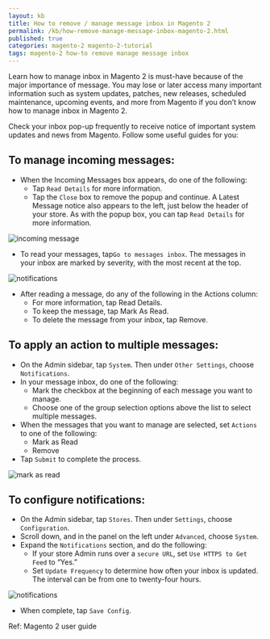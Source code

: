 ```yaml
---
layout: kb
title: How to remove / manage message inbox in Magento 2
permalink: /kb/how-remove-manage-message-inbox-magento-2.html
published: true
categories: magento-2 magento-2-tutorial
tags: magento-2 how-to remove manage message inbox
---
```



Learn how to manage inbox in Magento 2 is must-have because of the major importance of message. You may lose or later access many important information such as system updates, patches, new releases, scheduled maintenance, upcoming events, and more from Magento if you don’t know how to manage inbox in Magento 2.

Check your inbox pop-up frequently to receive notice of important system updates and news from Magento. Follow some useful guides for you:

## To manage incoming messages:

* When the Incoming Messages box appears, do one of the following:
  * Tap `Read Details` for more information.
  * Tap the `Close` box to remove the popup and continue.
A Latest Message notice also appears to the left, just below the header of your store. As with the popup box, you can tap `Read Details` for more information.

![incoming message](https://lh4.googleusercontent.com/xUvkUXfbd4d1SVbtasVSbvfi9U2CVE5Jn793N-hvzSyj0Y_z88Yt6ylIT57qPUkpF4p__zUYkzxMkSwjQo2wF2K8FCp7yHd99TylkAL5-ohCkRcozaA1MFOFnrFo5xXNvMdQw4fQ)

* To read your messages, tap`Go to messages inbox`.
The messages in your inbox are marked by severity, with the most recent at the top.

![notifications](https://lh6.googleusercontent.com/8yKGl54k1HhIoF1f-A1-UfsVBOm-4XqgHK9zeacz1CI0a9__vYa_17XZ6ynCbuByfky5f4JzK9_oj27dL3Ko6jgF2_A3Mt4mlE1hCTU7iXPwlxX3W-l95tbQfnwfloJOi9b-tuVa)

* After reading a message, do any of the following in the Actions column:
  * For more information, tap Read Details.
  * To keep the message, tap Mark As Read.
  * To delete the message from your inbox, tap Remove.
  
## To apply an action to multiple messages:

* On the Admin sidebar, tap `System`. Then under `Other Settings`, choose `Notifications`.
* In your message inbox, do one of the following:
  * Mark the checkbox at the beginning of each message you want to manage.
  * Choose one of the group selection options above the list to select multiple messages.
* When the messages that you want to manage are selected, set `Actions` to one of the following:
  * Mark as Read
  * Remove
* Tap `Submit` to complete the process.

![mark as read](https://lh3.googleusercontent.com/U-BBeGDwexgE8uMiQtaxBqUfsq_Pai7hiBSJ2d7cJ96-UAvAoaYKxcvm3rDeCPf4FmSgy1Psvs26Jp9cm_G2Fbim5DmhBG4hi3dR1ijgH7Qav6rWVFb6HA2209UlwD8IbGrHAixn)

## To configure notifications:

* On the Admin sidebar, tap `Stores`. Then under `Settings`, choose `Configuration`.
* Scroll down, and in the panel on the left under `Advanced`, choose `System`.
* Expand the `Notifications` section, and do the following:
  * If your store Admin runs over a `secure URL`, set `Use HTTPS to Get Feed` to “Yes.”
  * Set `Update Frequency` to determine how often your inbox is updated. The interval can be from one to twenty-four hours.
  
![notifications](https://lh3.googleusercontent.com/-V9XG_XfJkflicLvrwfacFxA4mkwz8EwbN0EtNwm7lys-eLc2KU_HGUazTiBY4Vq2Ca_XW9NW-3A1ZqHEYcl68aZS915tGM3b0Vc7xhRVLIlQ7Gj4SR0pAJUHVmUMuavTMPhHOcI)

* When complete, tap `Save Config`.

Ref: Magento 2 user guide
